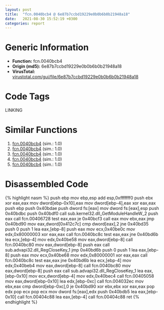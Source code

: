 ```yaml
---
layout: post
title:  "fcn.0040bcb4 @ 6e87b7ccbd19229e0b0b6b0b21948a18"
date:   2021-08-30 15:52:19 +0300
categories: report
---
```


# Generic Information
- **Function:** fcn.0040bcb4
- **Origin (md5):** 6e87b7ccbd19229e0b0b6b0b21948a18
- **VirusTotal:** [virustotal.com/gui/file/6e87b7ccbd19229e0b0b6b0b21948a18][virustotal_ref]

# Code Tags
<span class="tag" id="LINKING">LINKING</span>


# Similar Functions

1. [fcn.0040bcb4][similar_1_ref] (sim.: 1.0)
2. [fcn.0040bcb4][similar_2_ref] (sim.: 1.0)
3. [fcn.0040bcb4][similar_3_ref] (sim.: 1.0)
4. [fcn.0040bcb4][similar_4_ref] (sim.: 1.0)
5. [fcn.0040bcb4][similar_5_ref] (sim.: 1.0)


# Disassembled Code

{% highlight nasm %}
push ebp
mov ebp,esp
add esp,0xfffffff0
push ebx
xor eax,eax
mov dword[ebp-0x10],eax
mov dword[ebp-4],eax
xor eax,eax
push ebp
push 0x40bdae
push dword fs:[eax]
mov dword fs:[eax],esp
push 0x40bdbc
push 0x40bdf0
call sub.kernel32.dll_GetModuleHandleW_2
push eax
call fcn.00406728
test eax,eax
je 0x40bcf3
call eax
mov ebx,eax
jmp 0x40bd90
mov eax,dword[0x412c7c]
cmp dword[eax],2
jne 0x40bd35
push 0
push 1
lea eax,[ebp-8]
push eax
mov ecx,0x40be0c
mov edx,0x80000003
xor eax,eax
call fcn.0040bc8c
test eax,eax
jne 0x40bd6b
lea ecx,[ebp-4]
mov edx,0x40be58
mov eax,dword[ebp-8]
call fcn.0040bc80
mov eax,dword[ebp-8]
push eax
call sub.advapi32.dll_RegCloseKey_1
jmp 0x40bd6b
push 0
push 1
lea eax,[ebp-8]
push eax
mov ecx,0x40be68
mov edx,0x80000001
xor eax,eax
call fcn.0040bc8c
test eax,eax
jne 0x40bd6b
lea ecx,[ebp-4]
mov edx,0x40beb4
mov eax,dword[ebp-8]
call fcn.0040bc80
mov eax,dword[ebp-8]
push eax
call sub.advapi32.dll_RegCloseKey_1
lea eax,[ebp-0x10]
mov ecx,dword[ebp-4]
mov edx,0x40bec4
call fcn.00405058
mov eax,dword[ebp-0x10]
lea edx,[ebp-0xc]
call fcn.004032ec
mov ebx,eax
cmp dword[ebp-0xc],0
je 0x40bd90
xor ebx,ebx
xor eax,eax
pop edx
pop ecx
pop ecx
mov dword fs:[eax],edx
push 0x40bdb5
lea eax,[ebp-0x10]
call fcn.00404c88
lea eax,[ebp-4]
call fcn.00404c88
ret 
{% endhighlight %}


[similar_1_ref]: /report/fcn.0040bcb4@5a9e6257062d8fd09bc1612cd995b797
[similar_2_ref]: /report/fcn.0040bcb4@0ad8edd40a874a1aec993fe82d20aeec
[similar_3_ref]: /report/fcn.0040bcb4@5d991d1a7a9b58aecd5ee95b2d0d7bd9
[similar_4_ref]: /report/fcn.0040bcb4@c4f32fc9d3680d79e17e52694f7c500f
[similar_5_ref]: /report/fcn.0040bcb4@a8c51c88e2272f2397cc463a3ffa4544
[virustotal_ref]: https://www.virustotal.com/gui/file/6e87b7ccbd19229e0b0b6b0b21948a18